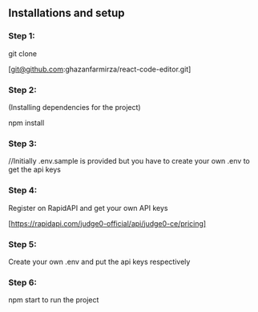 ## Installations and setup

### Step 1:

git clone 

[git@github.com:ghazanfarmirza/react-code-editor.git]

### Step 2:

(Installing dependencies for the project)

npm install

### Step 3:

//Initially .env.sample is provided but you have to create your own .env to get the api keys

### Step 4:

Register on RapidAPI and get your own API keys

[https://rapidapi.com/judge0-official/api/judge0-ce/pricing]

### Step 5:

Create your own .env and put the api keys respectively

### Step 6:

npm start to run the project
